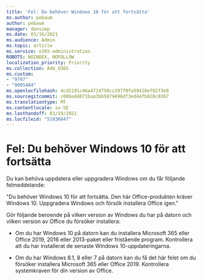 ```yaml
---
title: 'Fel: Du behöver Windows 10 för att fortsätta'
ms.author: pebaum
author: pebaum
manager: dansimp
ms.date: 03/16/2021
ms.audience: Admin
ms.topic: article
ms.service: o365-administration
ROBOTS: NOINDEX, NOFOLLOW
localization_priority: Priority
ms.collection: Adm_O365
ms.custom:
- "9797"
- "9005484"
ms.openlocfilehash: 4cd2191c46a4724750cc297f0fa59418ef82f3e0
ms.sourcegitcommit: c08bed4071baa3bb5879496df3ed44fb828c8367
ms.translationtype: MT
ms.contentlocale: sv-SE
ms.lasthandoff: 03/19/2021
ms.locfileid: "51036847"
---
```

# <a name="error-you-need-windows-10-to-continue"></a>Fel: Du behöver Windows 10 för att fortsätta

Du kan behöva uppdatera eller uppgradera Windows om du får följande felmeddelande:

"Du behöver Windows 10 för att fortsätta. Den här Office-produkten kräver Windows 10. Uppgradera Windows och försök installera Office igen."

Gör följande beroende på vilken version av Windows du har på datorn och vilken version av Office du försöker installera:

- Om du har Windows 10 på datorn kan du installera Microsoft 365 eller Office 2019, 2016 eller 2013-paket eller fristående program. Kontrollera att du har installerat de senaste Windows 10-uppdateringarna.

- Om du har Windows 8.1, 8 eller 7 på datorn kan du få det här felet om du försöker installera Microsoft 365 eller Office 2019. Kontrollera systemkraven för din version av Office.